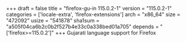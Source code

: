 +++
draft = false
title = "firefox-gu-in 115.0.2-1"
version = "115.0.2-1"
categories = ['locale-extra', 'firefox-extensions']
arch = "x86_64"
size = "472092"
usize = "541878"
sha1sum = "a505f04ca6b2c0b2f527b4e33c0a338bed01a705"
depends = "['firefox>=115.0.2']"
+++
Gujarati language support for Firefox